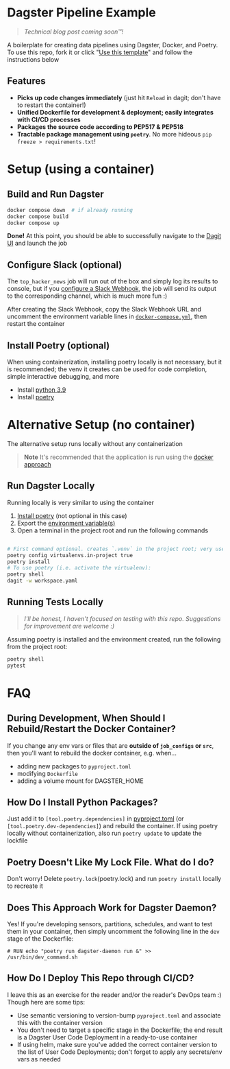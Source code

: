 # Dagster Pipeline Example

> *Technical blog post coming soon™!*

A boilerplate for creating data pipelines using Dagster, Docker, and Poetry. To use this repo, fork it or click "[Use this template](https://github.com/MileTwo/dagster-example-pipeline/generate)" and follow the instructions below
## Features
* **Picks up code changes immediately** (just hit `Reload` in dagit; don't have to restart the container!)
* **Unified Dockerfile for development & deployment; easily integrates with CI/CD processes**
* **Packages the source code according to PEP517 & PEP518**
* **Tractable package management using `poetry`**. No more hideous `pip freeze > requirements.txt`!
# Setup (using a container)

## Build and Run Dagster

``` bash
docker compose down  # if already running
docker compose build
docker compose up
```

**Done!** At this point, you should be able to successfully navigate to the [Dagit UI](https://localhost:3000) and launch the job
## Configure Slack (optional)
The `top_hacker_news` job will run out of the box and simply log its results to console, but if you [configure a Slack Webhook](https://api.slack.com/messaging/webhooks), the job will send its output to the corresponding channel, which is much more fun :)

After creating the Slack Webhook, copy the Slack Webhook URL and uncomment the environment variable lines in [`docker-compose.yml`](docker-compose.yml), then restart the container

## Install Poetry (optional)
When using containerization, installing poetry locally is not necessary, but it is recommended; the venv it creates can be used for code completion, simple interactive debugging, and more

* Install [python 3.9](https://www.python.org/downloads/release/python-398/)
* Install [poetry](https://python-poetry.org/docs/)

# Alternative Setup (no container)
The alternative setup runs locally without any containerization

> **Note** It's recommended that the application is run using the [docker approach](#setup-using-a-container)
## Run Dagster Locally
Running locally is very similar to using the container

1. [Install poetry](#install-poetry-optional) (not optional in this case)
2. Export the [environment variable(s)](#configure-slack-optional)
3. Open a terminal in the project root and run the following commands

``` bash

# First command optional. creates `.venv` in the project root; very useful when using VSCode!
poetry config virtualenvs.in-project true
poetry install
# To use poetry (i.e. activate the virtualenv):
poetry shell
dagit -w workspace.yaml
```

## Running Tests Locally

> *I'll be honest, I haven't focused on testing with this repo. Suggestions for improvement are welcome :)*

Assuming poetry is installed and the environment created, run the following from the project root:

``` bash
poetry shell
pytest 
```

# FAQ
## During Development, When Should I Rebuild/Restart the Docker Container?
If you change any env vars or files that are **outside of `job_configs` or `src`**, then you'll want to rebuild the docker container, e.g. when...
* adding new packages to `pyproject.toml`
* modifying `Dockerfile`
* adding a volume mount for DAGSTER_HOME

## How Do I Install Python Packages?
Just add it to `[tool.poetry.dependencies]` in [pyproject.toml](pyproject.toml) (or `[tool.poetry.dev-dependencies]`) and rebuild the container. If using poetry locally without containerization, also run `poetry update` to update the lockfile

## Poetry Doesn't Like My Lock File. What do I do?
Don't worry! Delete `poetry.lock`(poetry.lock) and run `poetry install` locally to recreate it
## Does This Approach Work for Dagster Daemon?
Yes! If you're developing sensors, partitions, schedules, and want to test them in your container, then simply uncomment the following line in the `dev` stage of the Dockerfile:
```
# RUN echo "poetry run dagster-daemon run &" >> /usr/bin/dev_command.sh
```

## How Do I Deploy This Repo through CI/CD?
I leave this as an exercise for the reader and/or the reader's DevOps team :) Though here are some tips:
* Use semantic versioning to version-bump `pyproject.toml` and associate this with the container version
* You don't need to target a specific stage in the Dockerfile; the end result is a Dagster User Code Deployment in a ready-to-use container
* If using helm, make sure you've added the correct container version to the list of User Code Deployments; don't forget to apply any secrets/env vars as needed
